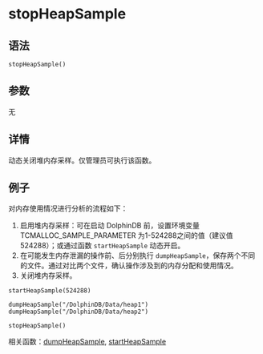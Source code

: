 # stopHeapSample

## 语法

`stopHeapSample()`

## 参数

无

## 详情

动态关闭堆内存采样。仅管理员可执行该函数。

## 例子

对内存使用情况进行分析的流程如下：

1. 启用堆内存采样：可在启动 DolphinDB 前，设置环境变量 TCMALLOC\_SAMPLE\_PARAMETER 为1-524288之间的值（建议值
   524288）；或通过函数 `startHeapSample` 动态开启。
2. 在可能发生内存泄漏的操作前、后分别执行
   `dumpHeapSample`，保存两个不同的文件。通过对比两个文件，确认操作涉及到的内存分配和使用情况。
3. 关闭堆内存采样。

```
startHeapSample(524288)

dumpHeapSample("/DolphinDB/Data/heap1")
dumpHeapSample("/DolphinDB/Data/heap2")

stopHeapSample()
```

相关函数：[dumpHeapSample](../d/dumpheapsample.html), [startHeapSample](startheapsample.html)

